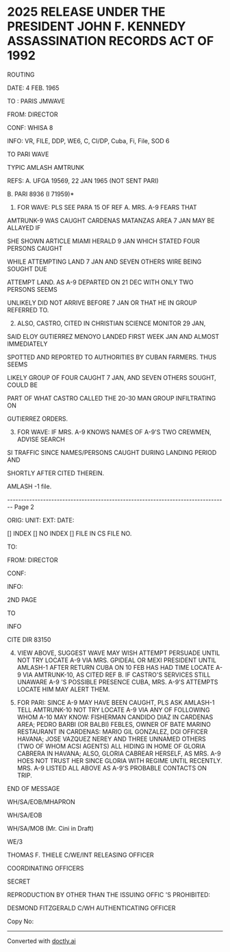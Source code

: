 # 2025 RELEASE UNDER THE PRESIDENT JOHN F. KENNEDY ASSASSINATION RECORDS ACT OF 1992

ROUTING

DATE: 4 FEB. 1965

TO : PARIS JMWAVE

FROM: DIRECTOR

CONF: WHISA 8

INFO: VR, FILE, DDP, WE6, C, CI/DP, Cuba, Fi, File, SOD 6

TO PARI WAVE

TYPIC AMLASH AMTRUNK

REFS: A. UFGA 19569, 22 JAN 1965 (NOT SENT PARI)

B. PARI 8936 (I 71959)*

1. FOR WAVE: PLS SEE PARA 15 OF REF A. MRS. A-9 FEARS THAT

AMTRUNK-9 WAS CAUGHT CARDENAS MATANZAS AREA 7 JAN MAY BE ALLAYED IF

SHE SHOWN ARTICLE MIAMI HERALD 9 JAN WHICH STATED FOUR PERSONS CAUGHT

WHILE ATTEMPTING LAND 7 JAN AND SEVEN OTHERS WIRE BEING SOUGHT DUE

ATTEMPT LAND. AS A-9 DEPARTED ON 21 DEC WITH ONLY TWO PERSONS SEEMS

UNLIKELY DID NOT ARRIVE BEFORE 7 JAN OR THAT HE IN GROUP REFERRED TO.

2. ALSO, CASTRO, CITED IN CHRISTIAN SCIENCE MONITOR 29 JAN,

SAID ELOY GUTIERREZ MENOYO LANDED FIRST WEEK JAN AND ALMOST IMMEDIATELY

SPOTTED AND REPORTED TO AUTHORITIES BY CUBAN FARMERS. THUS SEEMS

LIKELY GROUP OF FOUR CAUGHT 7 JAN, AND SEVEN OTHERS SOUGHT, COULD BE

PART OF WHAT CASTRO CALLED THE 20-30 MAN GROUP INFILTRATING ON

GUTIERREZ ORDERS.

3. FOR WAVE: IF MRS. A-9 KNOWS NAMES OF A-9'S TWO CREWMEN, ADVISE SEARCH

SI TRAFFIC SINCE NAMES/PERSONS CAUGHT DURING LANDING PERIOD AND

SHORTLY AFTER CITED THEREIN.

AMLASH -1 file.


-------------------------------------------------------------------------------- Page 2

ORIG:
UNIT:
EXT:
DATE:

[] INDEX
[] NO INDEX
[] FILE IN CS FILE NO.

TO:

FROM: DIRECTOR

CONF:

INFO:

2ND PAGE

TO

INFO

CITE DIR 83150

4. VIEW ABOVE, SUGGEST WAVE MAY WISH ATTEMPT PERSUADE UNTIL
   NOT TRY LOCATE A-9 VIA MRS. GPIDEAL OR MEXI PRESIDENT UNTIL
   AMLASH-1 AFTER RETURN CUBA ON 10 FEB HAS HAD TIME LOCATE A-9 VIA
   AMTRUNK-10, AS CITED REF B. IF CASTRO'S SERVICES STILL UNAWARE
   A-9 'S POSSIBLE PRESENCE CUBA, MRS. A-9'S ATTEMPTS LOCATE HIM MAY
   ALERT THEM.

5. FOR PARI: SINCE A-9 MAY HAVE BEEN CAUGHT, PLS ASK AMLASH-1
   TELL AMTRUNK-10 NOT TRY LOCATE A-9 VIA ANY OF FOLLOWING WHOM A-10
   MAY KNOW: FISHERMAN CANDIDO DIAZ IN CARDENAS AREA; PEDRO BARBI
   (OR BALBI) FEBLES, OWNER OF BATE MARINO RESTAURANT IN CARDENAS:
   MARIO GIL GONZALEZ, DGI OFFICER HAVANA; JOSE VAZQUEZ NEREY AND THREE
   UNNAMED OTHERS (TWO OF WHOM ACSI AGENTS) ALL HIDING IN HOME OF GLORIA
   CABRERA IN HAVANA; ALSO, GLORIA CABREAR HERSELF, AS MRS. A-9 HOES
   NOT TRUST HER SINCE GLORIA WITH REGIME UNTIL RECENTLY. MRS. A-9
   LISTED ALL ABOVE AS A-9'S PROBABLE CONTACTS ON TRIP.

END OF MESSAGE

WH/SA/EOB/MHAPRON

WH/SA/EOB

WH/SA/MOB (Mr. Cini in Draft)

WE/3

THOMAS F. THIELE
C/WE/INT RELEASING OFFICER

COORDINATING OFFICERS

SECRET

REPRODUCTION BY OTHER THAN THE ISSUING OFFIC 'S PROHIBITED:

DESMOND FITZGERALD
C/WH
AUTHENTICATING
OFFICER

Copy No:


---
Converted with [doctly.ai](https://doctly.ai)